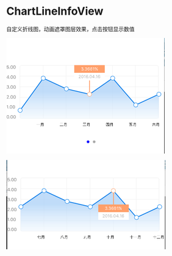 # ChartLineInfoView
自定义折线图，动画遮罩图层效果，点击按钮显示数值

![image](https://github.com/Luoxusheng2016/ChartLineInfoView/blob/master/image/view1.png)

![image](https://github.com/Luoxusheng2016/ChartLineInfoView/blob/master/image/view3.png)
